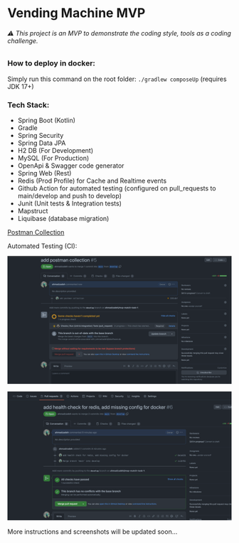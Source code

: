 # Vending Machine MVP

###### ⚠️ This project is an MVP to demonstrate the coding style, tools as a coding challenge.


### How to deploy in docker:

Simply run this command on the root folder:  `./gradlew composeUp` (requires JDK 17+)

### Tech Stack:
- Spring Boot (Kotlin)
- Gradle
- Spring Security
- Spring Data JPA
- H2 DB (For Development)
- MySQL (For Production)
- OpenApi & Swagger code generator
- Spring Web (Rest)
- Redis (Prod Profile) for Cache and Realtime events
- Github Action for automated testing (configured on pull_requests to main/develop and push to develop)
- Junit (Unit tests & Integration tests)
- Mapstruct
- Liquibase (database migration)


[Postman Collection](https://github.com/ahmadzadeh/mvp-match-task-1/blob/main/postman/vending_machine.postman_collection.json)


Automated Testing (CI):

![Checking Tests](https://github.com/ahmadzadeh/mvp-match-task-1/blob/main/assets/test-wait.png)

![Checks Passed](https://github.com/ahmadzadeh/mvp-match-task-1/blob/main/assets/check-passed.png)

More instructions and screenshots will be updated soon...
